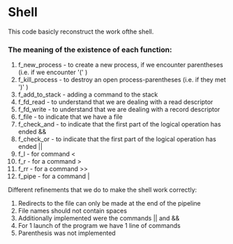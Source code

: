 # Shell
This code basicly reconstruct the work ofthe shell.

### The meaning of the existence of each function:
1) f_new_process - to create a new process, if we encounter parentheses (i.e. if we encounter '(' )
2) f_kill_process - to destroy an open process-parentheses (i.e. if they met ')' )
3) f_add_to_stack - adding a command to the stack
4) f_fd_read - to understand that we are dealing with a read descriptor
5) f_fd_write - to understand that we are dealing with a record descriptor
6) f_file - to indicate that we have a file
7) f_check_and - to indicate that the first part of the logical operation has ended &&
9) f_check_or - to indicate that the first part of the logical operation has ended ||
10) f_l - for command < 
11) f_r - for a command >
12) f_rr - for a command >>
13) f_pipe - for a command |

Different refinements that we do to make the shell work correctly:
1. Redirects to the file can only be made at the end of the pipeline
2. File names should not contain spaces
3. Additionally implemented were the commands || and &&
4. For 1 launch of the program we have 1 line of commands
5. Parenthesis was not implemented


